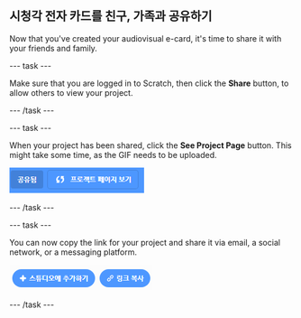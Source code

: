## 시청각 전자 카드를 친구, 가족과 공유하기

Now that you've created your audiovisual e-card, it's time to share it with your friends and family.

--- task ---

Make sure that you are logged in to Scratch, then click the **Share** button, to allow others to view your project.

--- /task ---

--- task ---

When your project has been shared, click the **See Project Page** button. This might take some time, as the GIF needs to be uploaded.

![image showing Project Page button](images/projects-page.png)

--- /task ---

--- task ---

You can now copy the link for your project and share it via email, a social network, or a messaging platform.

![image showing copy link button](images/copy-link.png)

--- /task ---



